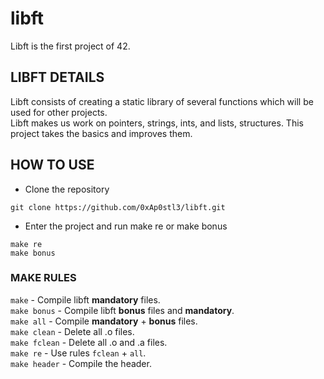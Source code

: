 # libft
Libft is the first project of 42.  
## LIBFT DETAILS
Libft consists of creating a static library of several functions which will be used for other projects.  
Libft makes us work on pointers, strings, ints, and lists, structures. This project takes the basics and improves them.  
## HOW TO USE
* Clone the repository
```
git clone https://github.com/0xAp0stl3/libft.git
```
* Enter the project and run make re or make bonus  
```
make re
make bonus
```
### MAKE RULES
`make` - Compile libft **mandatory** files.  
`make bonus` - Compile libft **bonus** files and **mandatory**.  
`make all` - Compile **mandatory** + **bonus** files.  
`make clean` - Delete all .o files.  
`make fclean` - Delete all .o and .a files.  
`make re` - Use rules `fclean` + `all`.  
`make header` - Compile the header.  
